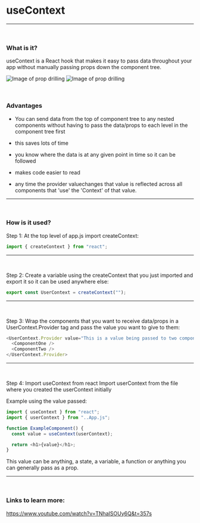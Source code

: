 # useContext

---

<br>

### What is it?

useContext is a React hook that makes it easy to pass data throughout your app without manually passing props down the component tree.

![Image of prop drilling](/usecontext/images/Screenshot%202022-07-06%20at%2011.36.23.png)
![Image of prop drilling](/usecontext/images/Screenshot%202022-07-06%20at%2011.36.32.png)

<br>

### Advantages

- You can send data from the top of component tree to any nested components without having to pass the data/props to each level in the component tree first

- this saves lots of time

- you know where the data is at any given point in time so it can be followed

- makes code easier to read

- any time the provider valuechanges that value is reflected across all components that 'use' the 'Context' of that value.

---

<br>

### How is it used?

Step 1:
At the top level of app.js import createContext:

```javascript
import { createContext } from "react";
```

---

<br>

Step 2:
Create a variable using the createContext that you just imported and export it so it can be used anywhere else:

```javascript
export const UserContext = createContext("");
```

---

<br>

Step 3:
Wrap the components that you want to receive data/props in a UserContext.Provider tag and pass the value you want to give to them:

```javascript
<UserContext.Provider value="This is a value being passed to two components">
  <ComponentOne />
  <ComponentTwo />
</UserContext.Provider>
```

---

<br>

Step 4:
Import useContext from react
Import userContext from the file where you created the userContext initially

Example using the value passed:

```javascript
import { useContext } from "react";
import { userContext } from "..App.js";

function ExampleComponent() {
  const value = useContext(userContext);

  return <h1>{value}</h1>;
}
```

This value can be anything, a state, a variable, a function or anything you can generally pass as a prop.

---

<br>

### Links to learn more:

<https://www.youtube.com/watch?v=TNhaISOUy6Q&t=357s>
